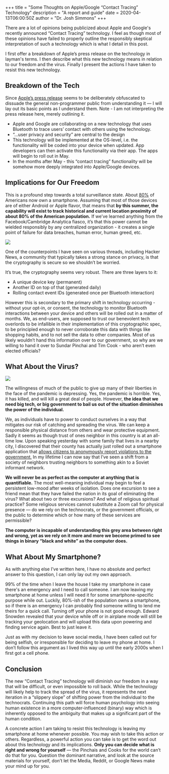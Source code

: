 +++
title = "Some Thoughts on Apple/Google “Contact Tracing” Technology"
description = "A report and guide"
date = 2020-04-13T06:00:50Z
author = "Dr. Josh Simmons"
+++

There are a lot of opinions being publicized about Apple and Google's recently announced “Contact Tracing” technology. I feel as though most of these opinions have failed to properly outline the responsibly skeptical interpretation of such a technology which is what I detail in this post.

I first offer a breakdown of Apple’s press release on the technology in layman's terms. I then describe what this new technology means in relation to our freedom and the virus. Finally I present the actions I have taken to resist this new technology.

## Breakdown of the Tech

Since [Apple’s press release](https://www.apple.com/newsroom/2020/04/apple-and-google-partner-on-covid-19-contact-tracing-technology/) seems to be deliberately obfuscated to dissuade the general non-programmer public from understanding it — I will lay out its basic points as I understand them. Note - I am not interpreting the press release here, merely outlining it.

- Apple and Google are collaborating on a new technology that uses Bluetooth to trace users’ contact with others using the technology.
- “…user privacy and security” are central to the design
- This technology will be implemented at the OS-level, i.e. the functionality will be coded into your device when updated. App developers can then activate this functionality via their app. The apps will begin to roll out in May.
- In the months after May - this “contact tracing” functionality will be somehow more deeply integrated into Apple/Google devices.

## Implications for Our Freedom

This is a profound step towards a total surveillance state. About [80%](https://www.pewresearch.org/internet/fact-sheet/mobile/) of Americans now own a smartphone. Assuming that most of those devices are of either Android or Apple flavor, that means that **by this summer, the capability will exist to track historical and current location proximity of about 80% of the American population.** If we’ve learned anything from the Facebook/Cambridge Analytica fiasco, it’s that this power cannot be wielded responsibly by any centralized organization - it creates a single point of failure for data breaches, human error, human greed, etc.

![](/img/covid-hn.png)

One of the counterpoints I have seen on various threads, including Hacker News, a community that typically takes a strong stance on privacy, is that the cryptography is secure so we shouldn’t be worried.

It’s true, the cryptography seems very robust. There are three layers to it:

- A unique device key (permanent)
- Another ID on top of that (generated daily)
- Rolling contact event IDs (generated once per Bluetooth interaction)

However this is secondary to the primary shift in technology occurring - without your opt-in, or consent, the technology to monitor Bluetooth interactions between your device and others will be rolled out in a matter of months. We, as end-users, are supposed to trust our benevolent tech overlords to be infallible in their implementation of this cryptographic spec, to be principled enough to never corroborate this data with things like shopping habits, and to not sell the data to other companies. Most of us likely wouldn’t hand this information over to our government, so why are we willing to hand it over to Sundar Pinchai and Tim Cook - who aren’t even elected officials?

## What About the Virus?

![](/img/covid-reddit.png)

The willingness of much of the public to give up many of their liberties in the face of the pandemic is depressing. Yes, the pandemic is horrible. Yes, it has killed, and will kill a great deal of people. However, **the idea that we need big tech, or big government to bail us out of the situation diminishes the power of the individual.**

We, as individuals have to power to conduct ourselves in a way that mitigates our risk of catching and spreading the virus. We can keep a responsible physical distance from others and wear protective equipment. Sadly it seems as though trust of ones neighbor in this country is at an all-time low. Upon speaking yesterday with some family that lives in a nearby city, I discovered that their county has actually just rolled out a smartphone application that [allows citizens to anonymously report violations to the government.](https://kesq.com/news/2020/04/10/riverside-county-unveils-app-to-report-coronavirus-violations/) In my lifetime I can now say that I’ve seen a shift from a society of neighbors trusting neighbors to something akin to a Soviet informant network.

**We will never be as perfect as the computer at anything that is quantifiable.** The most well-meaning individual may begin to feel a persistent low-mood after weeks of isolation. Does one excursion to see a friend mean that they have failed the nation in its goal of eliminating the virus? What about two or three excursions? And what of religious spiritual practice? Some religious services cannot substitute a Zoom call for physical presence — do we rely on the technocrats, or the government officials, or the public to determine which or how many of these services are permissible?

**The computer is incapable of understanding this grey area between right and wrong, yet as we rely on it more and more we become primed to see things in binary “black and white” as the computer does.**

## What About My Smartphone?

As with anything else I’ve written here, I have no absolute and perfect answer to this question, I can only lay out my own approach.

99% of the time when I leave the house I take my smartphone in case there's an emergency and I need to call someone. I am now leaving my smartphone at home unless I will need it for some smartphone-specific purpose while out. Luckily, 80%-ish of the population owns a smartphone, so if there is an emergency I can probably find someone willing to lend me theirs for a quick call. Turning off your phone is not good enough. Edward Snowden revealed that your device while off or in airplane mode will still be tracking your geolocation and will upload this data upon powering and finding service again. Best to just leave it.

Just as with my decision to leave social media, I have been called out for being selfish, or irresponsible for deciding to leave my phone at home. I don’t follow this argument as I lived this way up until the early 2000s when I first got a cell phone.

## Conclusion

The new “Contact Tracing” technology will diminish our freedom in a way that will be difficult, or even impossible to roll back. While the technology will likely help to track the spread of the virus, it represents the next iteration in a “slippery slope” of shifting power from the individual to the technocrats. Continuing this path will force human psychology into seeing human existence in a more computer-influenced (binary) way which is inherently opposed to the ambiguity that makes up a significant part of the human condition.

A concrete action I am taking to resist this technology is leaving my smartphone at home whenever possible. You may wish to take this action or others. Regardless, a powerful action you can take is to get the word out about this technology and its implications. **Only you can decide what is right and wrong for yourself** — the Pinchais and Cooks for the world can’t do that for you. Question the dominant narrative, and look at the source materials for yourself, don’t let the Media, Reddit, or Google News make your mind up for you.
